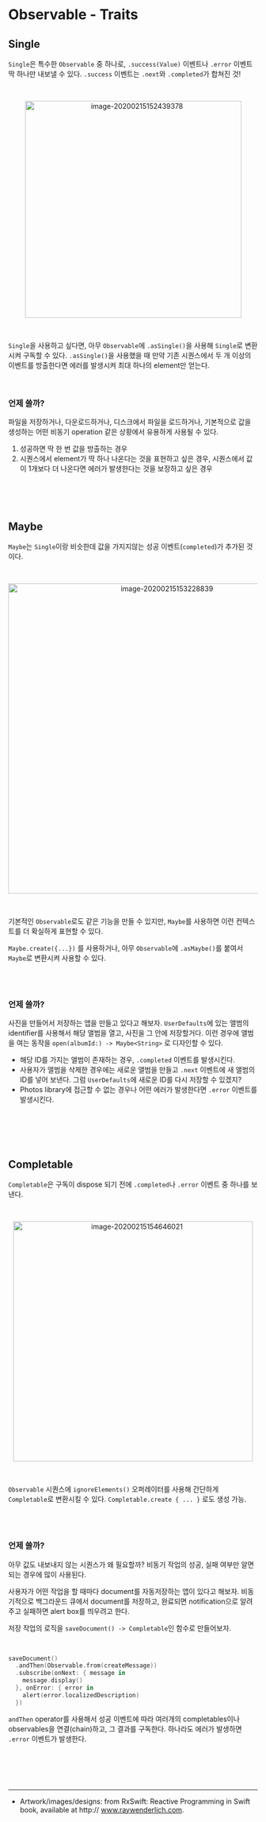 # Observable - Traits

## Single

`Single`은 특수한 `Observable` 중 하나로, `.success(Value)` 이벤트나 `.error` 이벤트 딱 하나만 내보낼 수 있다. `.success` 이벤트는 `.next`와 `.completed`가 합쳐진 것!

<br />

<p align="center"><img width="437" alt="image-20200215152439378" src="https://user-images.githubusercontent.com/16719527/74584476-0ca71300-5016-11ea-8dbb-7cfdedb1732f.png"></p>

<br />

`Single`을 사용하고 싶다면, 아무 `Observable`에 `.asSingle()`을 사용해 `Single`로 변환시켜 구독할 수 있다. `.asSingle()`을 사용했을 때 만약 기존 시퀀스에서 두 개 이상의 이벤트를 방출한다면 에러를 발생시켜 최대 하나의 element만 얻는다.

<br />

### 언제 쓸까?

파일을 저장하거나, 다운로드하거나, 디스크에서 파일을 로드하거나, 기본적으로 값을 생성하는 어떤 비동기 operation 같은 상황에서 유용하게 사용될 수 있다.

1. 성공하면 딱 한 번 값을 방출하는 경우
2. 시퀀스에서 element가 딱 하나 나온다는 것을 표현하고 싶은 경우, 시퀀스에서 값이 1개보다 더 나온다면 에러가 발생한다는 것을 보장하고 싶은 경우

<br />

<br />

<br />

## Maybe

`Maybe`는 `Single`이랑 비슷한데 값을 가지지않는 성공 이벤트(`completed`)가 추가된 것이다.

<br />

<p align="center"><img width="625" alt="image-20200215153228839" src="https://user-images.githubusercontent.com/16719527/74584477-0e70d680-5016-11ea-99f0-a86f3b4dd9ab.png"></p>

<br />

기본적인 `Observable`로도 같은 기능을 만들 수 있지만, `Maybe`를 사용하면 이런 컨텍스트를 더 확실하게 표현할 수 있다.

`Maybe.create({...})` 를 사용하거나, 아무 `Observable`에 `.asMaybe()`를 붙여서 `Maybe`로 변환시켜 사용할 수 있다.

<br /><br />

### 언제 쓸까?

사진을 만들어서 저장하는 앱을 만들고 있다고 해보자. `UserDefaults`에 있는 앨범의 identifier를 사용해서 해당 앨범을 열고, 사진을 그 안에 저장할거다. 이런 경우에 앨범을 여는 동작을 `open(albumId:) -> Maybe<String>` 로 디자인할 수 있다.

- 해당 ID를 가지는 앨범이 존재하는 경우, `.completed` 이벤트를 발생시킨다.
- 사용자가 앨범을 삭제한 경우에는 새로운 앨범을 만들고 `.next` 이벤트에 새 앨범의 ID를 넣어 보낸다. 그럼 `UserDefaults`에 새로운 ID를 다시 저장할 수 있겠지?
- Photos library에 접근할 수 없는 경우나 어떤 에러가 발생한다면 `.error` 이벤트를 발생시킨다.

<br /><br />

<br />

## Completable

`Completable`은 구독이 dispose 되기 전에 `.completed`나 `.error` 이벤트 중 하나를 보낸다.

<br />

<p align="center"><img width="484" alt="image-20200215154646021" src="https://user-images.githubusercontent.com/16719527/74584478-116bc700-5016-11ea-9362-a2d1a80e6120.png"></p>

<br />

`Observable` 시퀀스에 `ignoreElements()` 오퍼레이터를 사용해 간단하게 `Completable`로 변환시킬 수 있다. `Completable.create { ... }` 로도 생성 가능.

<br /><br />

### 언제 쓸까?

아무 값도 내보내지 않는 시퀀스가 왜 필요할까? 비동기 작업의 성공, 실패 여부만 알면 되는 경우에 많이 사용된다.

사용자가 어떤 작업을 할 때마다 document를 자동저장하는 앱이 있다고 해보자. 비동기적으로 백그라운드 큐에서 document를 저장하고, 완료되면 notification으로 알려주고 실패하면 alert box를 띄우려고 한다.

저장 작업의 로직을 `saveDocument() -> Completable`인 함수로 만들어보자.

<br />

```swift
saveDocument()
  .andThen(Observable.from(createMessage))
  .subscribe(onNext: { message in
    message.display()
  }, onError: { error in
    alert(error.localizedDescription)
  })
```

`andThen` operator를 사용해서 성공 이벤트에 따라 여러개의 completables이나 observables을 연결(chain)하고, 그 결과를 구독한다. 하나라도 에러가 발생하면 `.error` 이벤트가 발생한다.

<br />

<br /><br />

-----

- Artwork/images/designs: from RxSwift: Reactive Programming in Swift book, available at http:// www.raywenderlich.com.